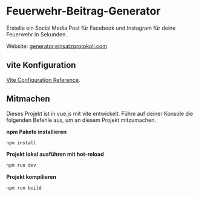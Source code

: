 # Feuerwehr-Beitrag-Generator

Erstelle ein Social Media Post für Facebook und Instagram für deine Feuerwehr in Sekunden.

Website: [generator.einsatzprotokoll.com](https://generator.einsatzprotokoll.com/)

## vite Konfiguration

[Vite Configuration Reference](https://vitejs.dev/config/).

## Mitmachen

Dieses Projekt ist in vue.js mit vite entwickelt. Führe auf deiner Konsole die folgenden
Befehle aus, um an diesem Projekt mitzumachen.

**npm Pakete installieren**
```sh
npm install
```

**Projekt lokal ausführen mit hot-reload**

```sh
npm run dev
```

**Projekt kompilieren**

```sh
npm run build
```
